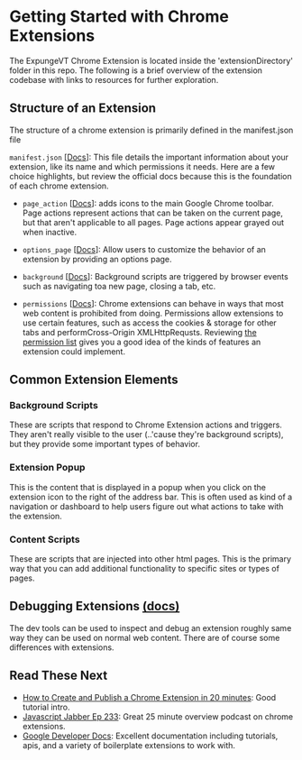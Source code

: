 # Getting Started with Chrome Extensions

The ExpungeVT Chrome Extension is located inside the 'extensionDirectory' folder in this repo. The following is a brief overview of the extension codebase with links to resources for further exploration.

## Structure of an Extension

The structure of a chrome extension is primarily defined in the manifest.json file

`manifest.json` [[Docs](https://developer.chrome.com/extensions/manifest)]: This file details the important information about your extension, like its name and which permissions it needs. Here are a few choice highlights, but review the official docs because this is the foundation of each chrome extension.

- `page_action` [[Docs](https://developer.chrome.com/extensions/pageAction)]: adds icons to the main Google Chrome toolbar. Page actions represent actions that can be taken on the current page, but that aren't applicable to all pages. Page actions appear grayed out when inactive.

- `options_page` [[Docs](https://developer.chrome.com/extensions/options)]: Allow users to ​customize the behavior of an extension by providing an options page.

- `background` [[Docs](https://developer.chrome.com/extensions/background_pages)]: Background scripts are triggered by browser events such as navigating toa new page, closing a tab, etc.

* `permissions`​​ [[Docs](https://developer.chrome.com/extensions/permission_warnings)]: Chrome extensions can behave in ways that most web content is prohibited from doing. Permissions allow extensions to use certain features, such as ​access the ​cookies​ & ​storage​ for other tabs​ and​ perform​ Cross-Origin XMLHttpRequsts. Reviewing [the permission list](https://developer.chrome.com/extensions/declare_permissions) gives you a good idea of the kinds of features an extension could implement.

## Common Extension Elements

### Background Scripts

These are scripts that respond to Chrome Extension actions and triggers. They aren't really visible to the user (..'cause they're background scripts), but they provide some important types of behavior.

### Extension Popup

This is the content that is displayed in a popup when you click on the extension icon to the right of the address bar. This is often used as kind of a navigation or dashboard to help users figure out what actions to take with the extension.

### Content Scripts

These are scripts that are injected into other html pages. This is the primary way that you can add additional functionality to specific sites or types of pages.

## Debugging Extensions [(docs)](https://developer.chrome.com/extensions/tut_debugging)

The dev tools can be used to inspect and debug an extension roughly same way they can be used on normal web content. There are of course some differences with extensions.

## Read These Next

- [How to Create and Publish a Chrome Extension in 20 minutes](https://medium.freecodecamp.org/how-to-create-and-publish-a-chrome-extension-in-20-minutes-6dc8395d7153): Good tutorial intro.
- [Javascript Jabber Ep 233](https://devchat.tv/js-jabber/233-jsj-google-chrome-extensions-with-john-sonmez/): Great 25 minute overview podcast on chrome extensions.
- [Google Developer Docs](https://developer.chrome.com/extensions): Excellent documentation including tutorials, apis, and a variety of boilerplate extensions to work with.

